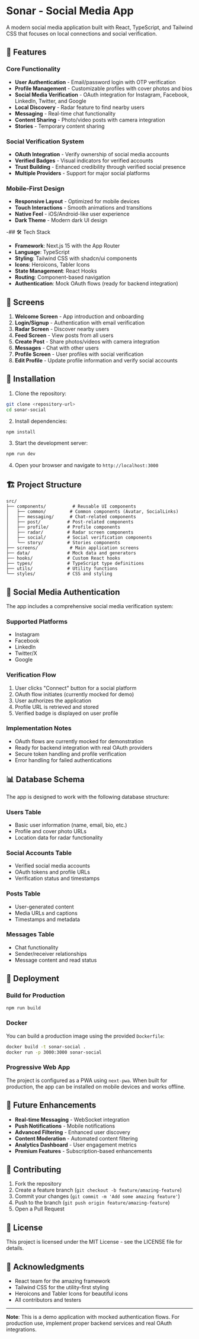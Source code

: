 # Sonar - Social Media App

A modern social media application built with React, TypeScript, and Tailwind CSS that focuses on local connections and social verification.

## 🚀 Features

### Core Functionality
- **User Authentication** - Email/password login with OTP verification
- **Profile Management** - Customizable profiles with cover photos and bios
- **Social Media Verification** - OAuth integration for Instagram, Facebook, LinkedIn, Twitter, and Google
- **Local Discovery** - Radar feature to find nearby users
- **Messaging** - Real-time chat functionality
- **Content Sharing** - Photo/video posts with camera integration
- **Stories** - Temporary content sharing

### Social Verification System
- **OAuth Integration** - Verify ownership of social media accounts
- **Verified Badges** - Visual indicators for verified accounts
- **Trust Building** - Enhanced credibility through verified social presence
- **Multiple Providers** - Support for major social platforms

### Mobile-First Design
- **Responsive Layout** - Optimized for mobile devices
- **Touch Interactions** - Smooth animations and transitions
- **Native Feel** - iOS/Android-like user experience
- **Dark Theme** - Modern dark UI design

-## 🛠 Tech Stack

- **Framework**: Next.js 15 with the App Router
- **Language**: TypeScript
- **Styling**: Tailwind CSS with shadcn/ui components
- **Icons**: Heroicons, Tabler Icons
- **State Management**: React Hooks
- **Routing**: Component-based navigation
- **Authentication**: Mock OAuth flows (ready for backend integration)

## 📱 Screens

1. **Welcome Screen** - App introduction and onboarding
2. **Login/Signup** - Authentication with email verification
3. **Radar Screen** - Discover nearby users
4. **Feed Screen** - View posts from all users
5. **Create Post** - Share photos/videos with camera integration
6. **Messages** - Chat with other users
7. **Profile Screen** - User profiles with social verification
8. **Edit Profile** - Update profile information and verify social accounts

## 🔧 Installation

1. Clone the repository:
```bash
git clone <repository-url>
cd sonar-social
```

2. Install dependencies:
```bash
npm install
```

3. Start the development server:
```bash
npm run dev
```

4. Open your browser and navigate to `http://localhost:3000`

## 🏗 Project Structure

```
src/
├── components/          # Reusable UI components
│   ├── common/         # Common components (Avatar, SocialLinks)
│   ├── messaging/      # Chat-related components
│   ├── post/          # Post-related components
│   ├── profile/       # Profile components
│   ├── radar/         # Radar screen components
│   ├── social/        # Social verification components
│   └── story/         # Stories components
├── screens/            # Main application screens
├── data/              # Mock data and generators
├── hooks/             # Custom React hooks
├── types/             # TypeScript type definitions
├── utils/             # Utility functions
└── styles/            # CSS and styling
```

## 🔐 Social Media Authentication

The app includes a comprehensive social media verification system:

### Supported Platforms
- Instagram
- Facebook
- LinkedIn
- Twitter/X
- Google

### Verification Flow
1. User clicks "Connect" button for a social platform
2. OAuth flow initiates (currently mocked for demo)
3. User authorizes the application
4. Profile URL is retrieved and stored
5. Verified badge is displayed on user profile

### Implementation Notes
- OAuth flows are currently mocked for demonstration
- Ready for backend integration with real OAuth providers
- Secure token handling and profile verification
- Error handling for failed authentications

## 📊 Database Schema

The app is designed to work with the following database structure:

### Users Table
- Basic user information (name, email, bio, etc.)
- Profile and cover photo URLs
- Location data for radar functionality

### Social Accounts Table
- Verified social media accounts
- OAuth tokens and profile URLs
- Verification status and timestamps

### Posts Table
- User-generated content
- Media URLs and captions
- Timestamps and metadata

### Messages Table
- Chat functionality
- Sender/receiver relationships
- Message content and read status

## 🚀 Deployment

### Build for Production
```bash
npm run build
```


### Docker
You can build a production image using the provided `Dockerfile`:
```bash
docker build -t sonar-social .
docker run -p 3000:3000 sonar-social
```

### Progressive Web App
The project is configured as a PWA using `next-pwa`. When built for
production, the app can be installed on mobile devices and works offline.

## 🔮 Future Enhancements

- **Real-time Messaging** - WebSocket integration
- **Push Notifications** - Mobile notifications
- **Advanced Filtering** - Enhanced user discovery
- **Content Moderation** - Automated content filtering
- **Analytics Dashboard** - User engagement metrics
- **Premium Features** - Subscription-based enhancements

## 🤝 Contributing

1. Fork the repository
2. Create a feature branch (`git checkout -b feature/amazing-feature`)
3. Commit your changes (`git commit -m 'Add some amazing feature'`)
4. Push to the branch (`git push origin feature/amazing-feature`)
5. Open a Pull Request

## 📄 License

This project is licensed under the MIT License - see the LICENSE file for details.

## 🙏 Acknowledgments

- React team for the amazing framework
- Tailwind CSS for the utility-first styling
- Heroicons and Tabler Icons for beautiful icons
- All contributors and testers

---

**Note**: This is a demo application with mocked authentication flows. For production use, implement proper backend services and real OAuth integrations.